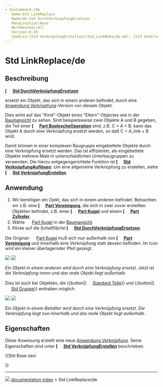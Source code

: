 ```yaml
---
- GuiCommand:/de
   Name:Std LinkReplace
   Name/de:Std DurchVerknüpfungErsetzen
   MenuLocation:None
   Workbenches:All
   Version:0.19
   SeeAlso:[Std VerknüpfungErstellen](Std_LinkMake/de.md), [Std UnterverknüpfungErstellen](Std_LinkMakeRelative/de.md), [Std VerknüpfungAuflösen](Std_LinkUnlink/de.md)
---
```


# Std LinkReplace/de



## Beschreibung


**[<img src=images/Std_LinkReplace.svg style="width:16px"> [Std DurchVerknüpfungErsetzen](Std_LinkReplace/de.md)**

ersetzt ein Objekt, das sich in einem anderen befindet, durch eine [Anwendung Verknüpfung](App_Link/de.md)-Version von diesem Objekt.

Dies wirkt auf das \"Kind\"-Objekt eines \"Eltern\"-Objectes wie in der [Baumansicht](tree_view/de.md) zu sehen. Sind beispielsweise zwei Objekte A und B gegeben, die Teil einer **[<img src=images/Part_Boolean.svg style="width:16px"> [Part BoolescheOperation](Part_Boolean/de.md)** sind, z.B. C = A + B, kann das Objekt A durch eine Verknüpfung ersetzt werden, so daß C = A_link + B wird.

Damit können in einer komplexen Baugruppe eingebettete Objekte durch eine Verknüpfung ersetzt werden. Das ist effizienter, als eingebettete Objekte mehrere Male in unterschiedlichen Unterbaugruppen zu verwenden. Die hierzu entgegengerichtete Funktion ist **[<img src=images/Std_LinkUnlink.svg style="width:16px"> [Std VerknüpfungAuflösen](Std_LinkUnlink/de.md)**. Um eine allgemeine Verknüpfung zu erstellen, siehe **[<img src=images/Std_LinkMake.svg style="width:16px"> [Std VerknüpfungErstellen](Std_LinkMake/de.md)**.



## Anwendung

1.  Wir benötigen ein Ojekt, das sich in einem anderen befindet. Betrachten wir z.B. eine **[<img src=images/Part_Fuse.svg style="width:16px"> [Part Vereinigung](Part_Fuse/de.md)**, die sich in zwei zuvor erstellten Objekten befindet, z.B. einer **[<img src=images/Part_Sphere.svg style="width:16px"> [Part Kugel](Part_Sphere/de.md)** und einem **[<img src=images/Part_Cylinder.svg style="width:16px"> [Part Zylinder](Part_Cylinder/de.md)**.
2.  Wähle <img alt="" src=images/Tree_Part_Sphere_Parametric.svg  style="width:16px;"> [Part Kugel](Part_Sphere/de.md) in der [Baumansicht](tree_view/de.md).
3.  Klicke auf die Schaltfläche **[<img src=images/Std_LinkReplace.svg style="width:16px"> [Std DurchVerknüpfungErsetzen](Std_LinkReplace/de.md)**.

Die Original-<img alt="" src=images/Tree_Part_Sphere_Parametric.svg  style="width:16px;"> [Part Kugel](Part_Sphere/de.md) muß sich nun außerhalb von **[<img src=images/Part_Fuse.svg style="width:16px"> [Part Vereinigung](Part_Fuse/de.md)** und innerhalb eine Verknüpfung statt dessen befinden. Im Icon wird ein kleiner überlagernder Pfeil gezeigt.

![](images/Std_Link_tree_replace_fuse_1_example.png ) ![](images/Std_Link_tree_replace_fuse_2_example.png )



*Ein Objekt in einem anderen wird durch eine Verknüpfung ersetzt. Jetzt ist die Verknüpfung innen und das reale Objekt liegt außerhalb.*

Dies ist auch bei Objekten, die {{button|[<img src=images/Std_Part.svg style="width:16px"> [Standard Teile](Std_Part/de.md)}} und {{button|[<img src=images/Std_Group.svg style="width:16px"> [Std Gruppe](Std_Group/de.md)}} enthalten möglich.

![](images/Std_Link_tree_replace_part_1_examples.png ) ![](images/Std_Link_tree_replace_part_2_examples.png )



*Ein Objekt in einem Behälter wird durch eine Verknüpfung ersetzt. Die Verknüpfung liegt nun innerhalb und das reale Objekt liegt außerhalb.*



## Eigenschaften

Diese Anweisung erstellt eine neue [Anwendung Verknüpfung](App_Link/de.md). Seine Eigenschaften sind unter **[<img src=images/Std_LinkMake.svg style="width:16px"> [Std VerknüpfungErstellen](Std_LinkMake/de.md)** beschrieben.





{{Std Base navi

}}



---
![](images/Button_right.svg) [documentation index](../README.md) > Std LinkReplace/de
